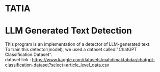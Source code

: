 # TATIA

<h1> LLM Generated Text Detection </h1>

This program is an implementation of a detector of LLM-generated text. <br>
To train this detector(model), we used a dataset called "ChatGPT Classification Dataset". <br>
dataset link : https://www.kaggle.com/datasets/mahdimaktabdar/chatgpt-classification-dataset?select=article_level_data.csv
